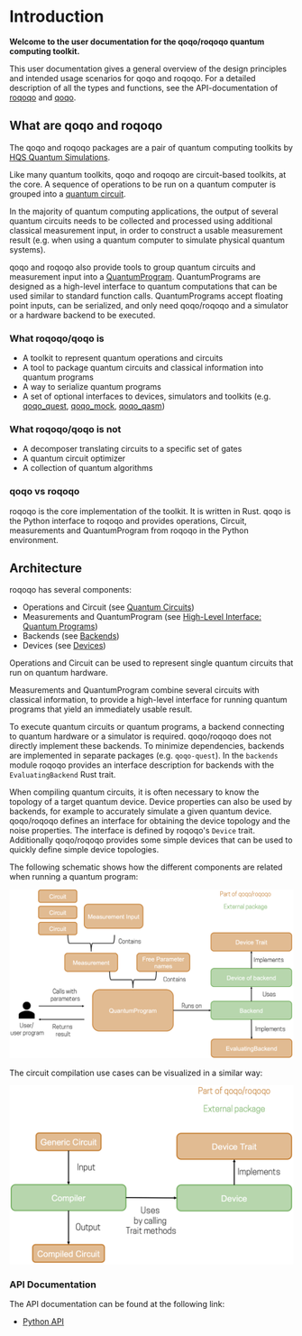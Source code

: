 # Introduction

**Welcome to the user documentation for the qoqo/roqoqo quantum computing toolkit.**

This user documentation gives a general overview of the design principles and intended usage scenarios for qoqo and roqoqo. For a detailed description of all the types and functions, see the API-documentation of [roqoqo](https://docs.rs/roqoqo/) and [qoqo](https://hqsquantumsimulations.github.io/qoqo/).

## What are qoqo and roqoqo

The qoqo and roqoqo packages are a pair of quantum computing toolkits by [HQS Quantum Simulations](https://quantumsimulations.de).

Like many quantum toolkits, qoqo and roqoqo are circuit-based toolkits, at the core. A sequence of operations to be run on a quantum computer is grouped into a [quantum circuit](circuits/intro.md).

In the majority of quantum computing applications, the output of several quantum circuits needs to be collected and processed using additional classical measurement input, in order to construct a usable measurement result (e.g. when using a quantum computer to simulate physical quantum systems).

qoqo and roqoqo also provide tools to group quantum circuits and measurement input into a [QuantumProgram](high-level/intro.md). QuantumPrograms are designed as a high-level interface to quantum computations that can be used similar to standard function calls.
QuantumPrograms accept floating point inputs, can be serialized, and only need qoqo/roqoqo and a simulator or a hardware backend to be executed.

### What roqoqo/qoqo is

* A toolkit to represent quantum operations and circuits
* A tool to package quantum circuits and classical information into quantum programs
* A way to serialize quantum programs
* A set of optional interfaces to devices, simulators and toolkits (e.g. [qoqo_quest](https://github.com/HQSquantumsimulations/qoqo-quest), [qoqo_mock](https://github.com/HQSquantumsimulations/qoqo_mock), [qoqo_qasm](https://github.com/HQSquantumsimulations/qoqo_qasm))

### What roqoqo/qoqo is **not**

* A decomposer translating circuits to a specific set of gates
* A quantum circuit optimizer
* A collection of quantum algorithms

### qoqo vs roqoqo

roqoqo is the core implementation of the toolkit. It is written in Rust.
qoqo is the Python interface to roqoqo and provides operations, Circuit, measurements and QuantumProgram from roqoqo in the Python environment.

## Architecture

roqoqo has several components:

* Operations and Circuit (see [Quantum Circuits](circuits/intro.md))
* Measurements and QuantumProgram (see [High-Level Interface: Quantum Programs](high-level/intro.md))
* Backends (see [Backends](backends.md))
* Devices (see [Devices](devices.md))

Operations and Circuit can be used to represent single quantum circuits that run on quantum hardware.

Measurements and QuantumProgram combine several circuits with classical information, to provide a high-level interface for running quantum programs that yield an immediately usable result.

To execute quantum circuits or quantum programs, a backend connecting to quantum hardware or a simulator is required.
qoqo/roqoqo does not directly implement these backends. To minimize dependencies, backends are implemented in separate packages (e.g. `qoqo-quest`).
In the `backends` module roqoqo provides an interface description for backends with the `EvaluatingBackend` Rust trait.

When compiling quantum circuits, it is often necessary to know the topology of a target quantum device. Device properties can also be used by backends, for example to accurately simulate a given quantum device.
qoqo/roqoqo defines an interface for obtaining the device topology and the noise properties. The interface is defined by roqoqo's `Device` trait. Additionally qoqo/roqoqo provides some simple devices that can be used to quickly define simple device topologies.

The following schematic shows how the different components are related when running a quantum program:

![Relation between qoqo/roqoqo components](images/qoqo_program_schematics.png)

The circuit compilation use cases can be visualized in a similar way:

![Compilation use case](images/qoqo_compilation_schematics.png)

### API Documentation

The API documentation can be found at the following link:

 - [Python API](https://hqsquantumsimulations.github.io/qoqo/python_api_docs/index.html)
